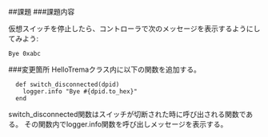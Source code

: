 ##課題 
###課題内容  

仮想スイッチを停止したら、コントローラで次のメッセージを表示するようにしてみよう:
```
Bye 0xabc
```
###変更箇所
HelloTremaクラス内に以下の関数を追加する。  
```
  def switch_disconnected(dpid)  
    logger.info "Bye #{dpid.to_hex}"  
  end  

```
switch_disconnected関数はスイッチが切断された時に呼び出される関数である。
その関数内でlogger.info関数を呼び出しメッセージを表示する。

